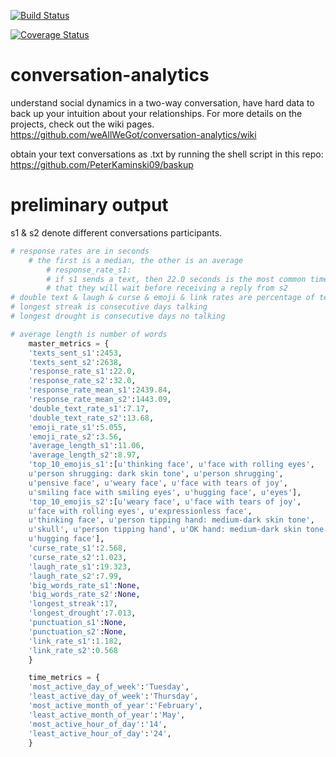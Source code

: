 [![Build Status](https://travis-ci.org/weAllWeGot/conversation-analytics.svg?branch=master)](https://travis-ci.org/weAllWeGot/conversation-analytics)

[![Coverage Status](https://coveralls.io/repos/github/weAllWeGot/conversation-analytics/badge.svg?branch=master)](https://coveralls.io/github/weAllWeGot/conversation-analytics?branch=master)



# conversation-analytics
understand social dynamics in a two-way conversation, have hard data to back up your intuition about your relationships.
For more details on the projects,  check out the wiki pages.
https://github.com/weAllWeGot/conversation-analytics/wiki

obtain your text conversations as .txt by
running the shell script in this repo:
https://github.com/PeterKaminski09/baskup 


# preliminary output
s1 & s2 denote different conversations participants.
```python
# response rates are in seconds
	# the first is a median, the other is an average
		# response_rate_s1: 
		# if s1 sends a text, then 22.0 seconds is the most common time 
		# that they will wait before receiving a reply from s2
# double text & laugh & curse & emoji & link rates are percentage of texts sent
# longest streak is consecutive days talking
# longest drought is consecutive days no talking

# average length is number of words
	master_metrics = {
	'texts_sent_s1':2453,
	'texts_sent_s2':2638,
	'response_rate_s1':22.0,
	'response_rate_s2':32.0,
	'response_rate_mean_s1':2439.84,
	'response_rate_mean_s2':1443.09,
	'double_text_rate_s1':7.17,
	'double_text_rate_s2':13.68,
	'emoji_rate_s1':5.055,
	'emoji_rate_s2':3.56,
	'average_length_s1':11.06,
	'average_length_s2':8.97,
	'top_10_emojis_s1':[u'thinking face', u'face with rolling eyes',
	u'person shrugging: dark skin tone', u'person shrugging',
	u'pensive face', u'weary face', u'face with tears of joy',
	u'smiling face with smiling eyes', u'hugging face', u'eyes'],
	'top_10_emojis_s2':[u'weary face', u'face with tears of joy',
	u'face with rolling eyes', u'expressionless face',
	u'thinking face', u'person tipping hand: medium-dark skin tone',
	u'skull', u'person tipping hand', u'OK hand: medium-dark skin tone',
	u'hugging face'],
	'curse_rate_s1':2.568,
	'curse_rate_s2':1.023,
	'laugh_rate_s1':19.323,
	'laugh_rate_s2':7.99,
	'big_words_rate_s1':None,
	'big_words_rate_s2':None,
	'longest_streak':17,
	'longest_drought':7.013,
	'punctuation_s1':None,
	'punctuation_s2':None,
	'link_rate_s1':1.182,
	'link_rate_s2':0.568
	}

	time_metrics = {
	'most_active_day_of_week':'Tuesday',
	'least_active_day_of_week':'Thursday',
	'most_active_month_of_year':'February',
	'least_active_month_of_year':'May',
	'most_active_hour_of_day':'14',
	'least_active_hour_of_day':'24',
	}
```




